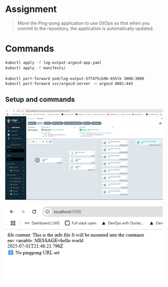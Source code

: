 # Assignment

> Move the Ping-pong application to use GitOps so that when you commit to the repository, the application is automatically updated.

# Commands

```bash
kubectl apply -f log-output-argocd-app.yaml
kubectl apply -f manifests/

kubectl port-forward pod/log-output-5ff475cb9b-khhlk 3000:3000
kubectl port-forward svc/argocd-server -n argocd 8081:443
```

## Setup and commands

![alt text](image.png)

![alt text](image-1.png)